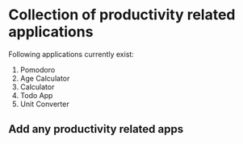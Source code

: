 # Collection of productivity related applications


Following applications currently exist:

1. Pomodoro
2. Age Calculator
3. Calculator
4. Todo App
5. Unit Converter




## Add any productivity related apps

